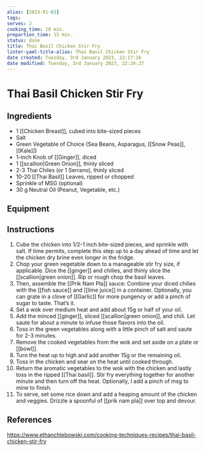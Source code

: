 ```yaml
---
alias: [2023-01-03]
tags:
serves: 2
cooking_time: 10 min.
prepartion_time: 15 min.
status: done
title: Thai Basil Chicken Stir Fry
linter-yaml-title-alias: Thai Basil Chicken Stir Fry
date created: Tuesday, 3rd January 2023, 22:17:16
date modified: Tuesday, 3rd January 2023, 22:24:27
---
```


# Thai Basil Chicken Stir Fry

## Ingredients

- 1 [[Chicken Breast]], cubed into bite-sized pieces
- Salt
- Green Vegetable of Choice (Sea Beans, Asparagus, [[Snow Peas]], [[Kale]])
- 1-inch Knob of [[Ginger]], diced
- 1 [[scallion|Green Onion]], thinly sliced
- 2-3 Thai Chiles (or 1 Serrano), thinly sliced
- 10-20 [[Thai Basil]] Leaves, ripped or chopped
- Sprinkle of MSG (optional)
- 30 g Neutral Oil (Peanut, Vegetable, etc.)

## Equipment

## Instructions

1. Cube the chicken into 1/2-1 inch bite-sized pieces, and sprinkle with salt. If time permits, complete this step up to a day ahead of time and let the chicken dry brine even longer in the fridge.
2. Chop your green vegetable down to a manageable stir fry size, if applicable. Dice the [[ginger]] and chilies, and thinly slice the [[scallion|green onion]]. Rip or rough chop the basil leaves.
3. Then, assemble the [[Prik Nam Pla]] sauce: Combine your diced chilies with the [[fish sauce]] and [[lime juice]] in a container. Optionally, you can grate in a clove of [[Garlic]] for more pungency or add a pinch of sugar to taste. That’s it.
4. Set a wok over medium heat and add about 15g or half of your oil.
5. Add the minced [[ginger]], sliced [[scallion|green onion]], and chili. Let saute for about a minute to infuse those flavors into the oil.
6. Toss in the green vegetables along with a little pinch of salt and saute for 2-3 minutes.
7. Remove the cooked vegetables from the wok and set aside on a plate or [[bowl]].
8. Turn the heat up to high and add another 15g or the remaining oil.
9. Toss in the chicken and sear on the heat until cooked through.
10. Return the aromatic vegetables to the wok with the chicken and lastly toss in the ripped [[Thai basil]]. Stir fry everything together for another minute and then turn off the heat. Optionally, I add a pinch of msg to mine to finish.
11. To serve, set some rice down and add a heaping amount of the chicken and veggies. Drizzle a spoonful of [[prik nam pla]] over top and devour.

## References

https://www.ethanchlebowski.com/cooking-techniques-recipes/thai-basil-chicken-stir-fry